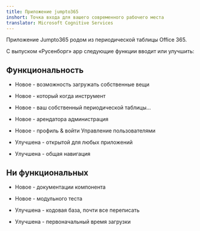 ```yaml
---
title: Приложение jumpto365
inshort: Точка входа для вашего современного рабочего места
translator: Microsoft Cognitive Services
---
```



Приложение Jumpto365 родом из периодической таблицы Office 365. 

С выпуском «Русенборг» app следующие функции вводит или улучшить:

## Функциональность

* Новое - возможность загружать собственные вещи

* Новое - который когда инструмент

* Новое - ваш собственный периодической таблицы...

* Новое - арендатора администрация

* Новое - профиль & войти Управление пользователями

* Улучшена - открытой для любых приложений

* Улучшена - общая навигация

## Ни функциональных

* Новое - документации компонента

* Новое - модульного теста

* Улучшена - кодовая база, почти все переписать

* Улучшена - первоначальный время загрузки




